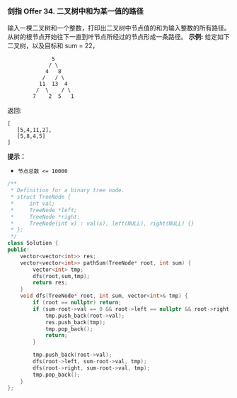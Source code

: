 ### 剑指 Offer 34. 二叉树中和为某一值的路径
输入一棵二叉树和一个整数，打印出二叉树中节点值的和为输入整数的所有路径。从树的根节点开始往下一直到叶节点所经过的节点形成一条路径。
**示例:**
给定如下二叉树，以及目标和 sum = 22，
```
              5
             / \
            4   8
           /   / \
          11  13  4
         /  \    / \
        7    2  5   1
```
返回:
```
[
   [5,4,11,2],
   [5,8,4,5]
]
```
**提示：**
* `节点总数 <= 10000`

```cpp
/**
 * Definition for a binary tree node.
 * struct TreeNode {
 *     int val;
 *     TreeNode *left;
 *     TreeNode *right;
 *     TreeNode(int x) : val(x), left(NULL), right(NULL) {}
 * };
 */
class Solution {
public:
    vector<vector<int>> res;
    vector<vector<int>> pathSum(TreeNode* root, int sum) {
        vector<int> tmp;
        dfs(root,sum,tmp);
        return res;
    }
    void dfs(TreeNode* root, int sum, vector<int>& tmp) {
        if (root == nullptr) return;
        if (sum-root->val == 0 && root->left == nullptr && root->right == nullptr) {
            tmp.push_back(root->val);
            res.push_back(tmp);
            tmp.pop_back();
            return;
        }

        tmp.push_back(root->val);
        dfs(root->left, sum-root->val, tmp);
        dfs(root->right, sum-root->val, tmp);
        tmp.pop_back();
    }
};
```

